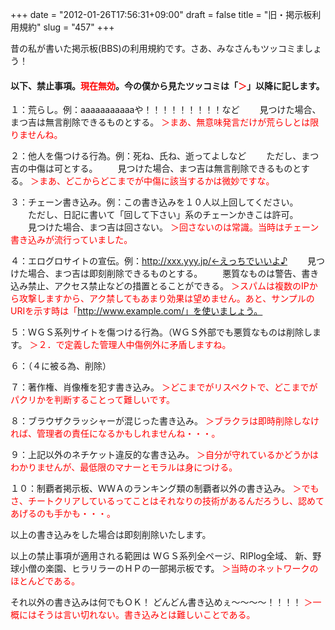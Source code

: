 +++
date = "2012-01-26T17:56:31+09:00"
draft = false
title = "旧・掲示板利用規約"
slug = "457"
+++

昔の私が書いた掲示板(BBS)の利用規約です。さあ、みなさんもツッコミましょう！
<h4 id="v5e6b06c">以下、禁止事項。<span style="color: #ff0000;">現在無効</span>。今の僕から見たツッコミは「<span style="color: #ff0000;">＞</span>」以降に記します。</h4>

１：荒らし。例：aaaaaaaaaaaや！！！！！！！！！など
　　見つけた場合、まつ吉は無言削除できるものとする。
<span style="color: #ff0000;">＞まあ、無意味発言だけが荒らしとは限りませんね。</span>


２：他人を傷つける行為。例：死ね、氏ね、逝ってよしなど
　　ただし、まつ吉の中傷は可とする。
　　見つけた場合、まつ吉は無言削除できるものとする。
<span style="color: #ff0000;">＞まあ、どこからどこまでが中傷に該当するかは微妙ですな。</span>


３：チェーン書き込み。例：この書き込みを１０人以上回してください。
　　ただし、日記に書いて「回して下さい」系のチェーンかきこは許可。
　　見つけた場合、まつ吉は回さない。
<span style="color: #ff0000;">＞回さないのは常識。当時はチェーン書き込みが流行っていました。</span>


４：エログロサイトの宣伝。例：http://xxx.yyy.jp/←えっちでいいよ♪
　　見つけた場合、まつ吉は即刻削除できるものとする。
　　悪質なものは警告、書き込み禁止、アクセス禁止などの措置とることができる。
<span style="color: #ff0000;">＞スパムは複数のIPから攻撃しますから、アク禁してもあまり効果は望めません。あと、サンプルのURIを示す時は「http://www.example.com/」を使いましょう。</span>


５：ＷＧＳ系列サイトを傷つける行為。（ＷＧＳ外部でも悪質なものは削除します。
<span style="color: #ff0000;">＞２．で定義した管理人中傷例外に矛盾しますね。</span>


６：（４に被る為、削除）


７：著作権、肖像権を犯す書き込み。
<span style="color: #ff0000;">＞どこまでがリスペクトで、どこまでがパクリかを判断することって難しいです。</span>


８：ブラウザクラッシャーが混じった書き込み。
<span style="color: #ff0000;">＞ブラクラは即時削除しなければ、管理者の責任になるかもしれませんね・・・。</span>


９：上記以外のネチケット違反的な書き込み。
<span style="color: #ff0000;">＞自分が守れているかどうかはわかりませんが、最低限のマナーとモラルは身につける。</span>


１０：制覇者掲示板、ＷＷＡのランキング類の制覇者以外の書き込み。
<span style="color: #ff0000;">＞でもさ、チートクリアしているってことはそれなりの技術があるんだろうし、認めてあげるのも手かも・・・。</span>

以上の書き込みをした場合は即刻削除いたします。


以上の禁止事項が適用される範囲は
ＷＧＳ系列全ページ、RIPlog全域、
新、野球小僧の楽園、ヒラリラーのＨＰの一部掲示板<span style="color: #000000;">です。</span>
<span style="color: #ff0000;">＞当時のネットワークのほとんどである。</span>


それ以外の書き込みは何でもＯＫ！
どんどん書き込めぇ～～～～！！！！
<span style="color: #ff0000;">＞一概にはそうは言い切れない。書き込みとは難しいことである。</span>
